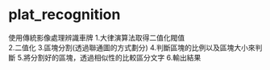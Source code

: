 # plat_recognition
使用傳統影像處理辨識車牌
1.大律演算法取得二值化閥值\
2.二值化
3.區塊分割(透過聯通圖的方式劃分)
4.判斷區塊的比例以及區塊大小來判斷
5.將分割好的區塊，透過相似性的比較區分文字
6.輸出結果
